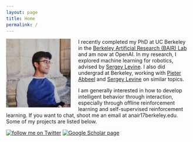 ```yaml
---
layout: page
title: Home
permalink: /
---
```


<img src="assets/me.jpg" alt="Me" align="left" style="width: 35%; margin-right: 20px;"/>

I recently completed my PhD at UC Berkeley in the <a href="http://bair.berkeley.edu/">Berkeley Artificial Research (BAIR) Lab</a> and am now at OpenAI.
In my research, I explored machine learning for robotics, advised by <a href="http://people.eecs.berkeley.edu/~svlevine/">Sergey Levine</a>.
I also did undergrad at Berkeley, working with <a href="http://people.eecs.berkeley.edu/~pabbeel/">Pieter Abbeel</a> and <a href="http://people.eecs.berkeley.edu/~svlevine/">Sergey Levine</a> on similar topics.

I am generally interested in how to develop intelligent behavior through interaction, especially through offline reinforcement learning and self-supervised reinforcement learning.
If you want to chat, shoot me an email at anair17<span class="domain">berkeley.edu</span>. Some of my projects are listed below.

<a target="_blank" title="follow me on Twitter" href="https://www.twitter.com/ashvinair"><img alt="follow me on Twitter" src="https://marketing.create-cdn.net/assets/twitter30x30.png" border=0></a> <a target="_blank" title="Google Scholar page" href="https://scholar.google.com/citations?user=BsOkXDsAAAAJ&hl=en"><img alt="Google Scholar page" src="https://upload.wikimedia.org/wikipedia/commons/c/c7/Google_Scholar_logo.svg" width="30px" border=0></a>
